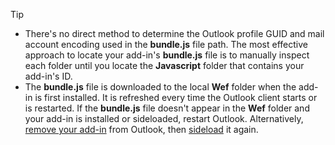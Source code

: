 > [!TIP]
>
> - There's no direct method to determine the Outlook profile GUID and mail account encoding used in the **bundle.js** file path. The most effective approach to locate your add-in's **bundle.js** file is to manually inspect each folder until you locate the **Javascript** folder that contains your add-in's ID.
> - The **bundle.js** file is downloaded to the local **Wef** folder when the add-in is first installed. It is refreshed every time the Outlook client starts or is restarted. If the **bundle.js** file doesn't appear in the **Wef** folder and your add-in is installed or sideloaded, restart Outlook. Alternatively, [remove your add-in](../outlook/sideload-outlook-add-ins-for-testing.md#remove-a-sideloaded-add-in) from Outlook, then [sideload](../outlook/sideload-outlook-add-ins-for-testing.md) it again.
